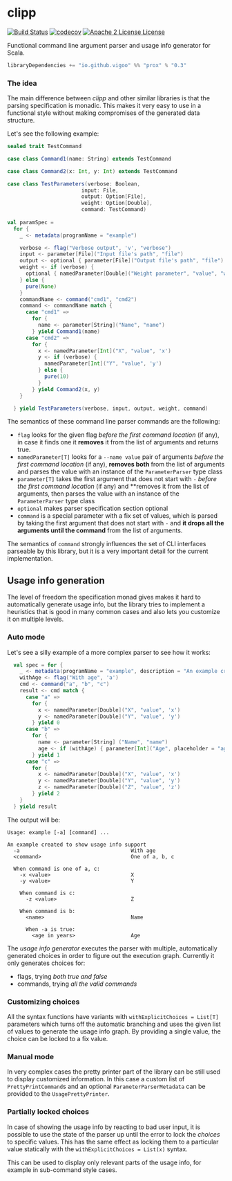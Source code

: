 # clipp
[![Build Status](https://travis-ci.org/vigoo/clipp.svg?branch=master)](https://travis-ci.org/vigoo/clipp)
[![codecov](https://codecov.io/gh/vigoo/clipp/branch/master/graph/badge.svg)](https://codecov.io/gh/vigoo/clipp)
[![Apache 2 License License](http://img.shields.io/badge/license-APACHE2-blue.svg)](http://www.apache.org/licenses/LICENSE-2.0)

Functional command line argument parser and usage info generator for Scala.

```scala
libraryDependencies += "io.github.vigoo" %% "prox" % "0.3"
```

### The idea
The main difference between *clipp* and other similar libraries is that the parsing specification is monadic. 
This makes it very easy to use in a functional style without making compromises of the generated data structure.

Let's see the following example:

```scala
sealed trait TestCommand

case class Command1(name: String) extends TestCommand

case class Command2(x: Int, y: Int) extends TestCommand

case class TestParameters(verbose: Boolean,
                        input: File,
                        output: Option[File],
                        weight: Option[Double],
                        command: TestCommand)
                        
val paramSpec =
  for {
    _ <- metadata(programName = "example")

    verbose <- flag("Verbose output", 'v', "verbose")
    input <- parameter[File]("Input file's path", "file")
    output <- optional { parameter[File]("Output file's path", "file") }
    weight <- if (verbose) {
      optional { namedParameter[Double]("Weight parameter", "value", "weight") }
    } else {
      pure(None)
    }
    commandName <- command("cmd1", "cmd2")
    command <- commandName match {
      case "cmd1" =>
        for {
          name <- parameter[String]("Name", "name")
        } yield Command1(name)
      case "cmd2" =>
        for {
          x <- namedParameter[Int]("X", "value", 'x')
          y <- if (verbose) {
            namedParameter[Int]("Y", "value", 'y')
          } else {
            pure(10)
          }
        } yield Command2(x, y)
    }

  } yield TestParameters(verbose, input, output, weight, command)
```

The semantics of these command line parser commands are the following:
- `flag` looks for the given flag *before the first command location* (if any), in case it finds one it **removes** it from the list of arguments and returns true.
- `namedParameter[T]` looks for a `--name value` pair of arguments *before the first command location* (if any), **removes both** from the list of arguments and parses the value with an instance of the `ParameterParser` type class
- `parameter[T]` takes the first argument that does not start with `-` *before the first command location* (if any) and **removes it from the list of arguments, then parses the value with an instance of the `ParameterParser` type class
- `optional` makes parser specification section optional
- `command` is a special parameter with a fix set of values, which is parsed by taking the first argument that does not start with `-` and **it drops all the arguments until the command** from the list of arguments.

The semantics of `command` strongly influences the set of CLI interfaces parseable by this library, but it is
a very important detail for the current implementation.    

## Usage info generation
The level of freedom the specification monad gives makes it hard to automatically generate usage info, 
but the library tries to implement a heuristics that is good in many common cases and also lets you 
customize it on multiple levels.


### Auto mode

Let's see a silly example of a more complex parser to see how it works:
```scala
  val spec = for {
    _ <- metadata(programName = "example", description = "An example created to show usage info support")
    withAge <- flag("With age", 'a')
    cmd <- command("a", "b", "c")
    result <- cmd match {
      case "a" =>
        for {
          x <- namedParameter[Double]("X", "value", 'x')
          y <- namedParameter[Double]("Y", "value", 'y')
        } yield 0
      case "b" =>
        for {
          name <- parameter[String] ("Name", "name")
          age <- if (withAge) { parameter[Int]("Age", placeholder = "age in years") } else { pure(0) }
        } yield 1
      case "c" =>
        for {
          x <- namedParameter[Double]("X", "value", 'x')
          y <- namedParameter[Double]("Y", "value", 'y')
          z <- namedParameter[Double]("Z", "value", 'z')
        } yield 2
    }
  } yield result
```

The output will be:
```plain
Usage: example [-a] [command] ...

An example created to show usage info support
  -a                                    With age
  <command>                             One of a, b, c

  When command is one of a, c:
    -x <value>                          X
    -y <value>                          Y

    When command is c:
      -z <value>                        Z

    When command is b:
      <name>                            Name

      When -a is true:
        <age in years>                  Age
```

The *usage info generator* executes the parser with multiple, automatically generated choices
in order to figure out the execution graph. Currently it only generates choices for:

- flags, trying *both true and false*
- commands, trying *all the valid commands*

### Customizing choices

All the syntax functions have variants with `withExplicitChoices = List[T]` parameters which turns
off the automatic branching and uses the given list of values to generate the usage info graph. By
providing a single value, the choice can be locked to a fix value.

### Manual mode

In very complex cases the pretty printer part of the library can be still used to display
customized information. In this case a custom list of `PrettyPrintCommand`s and an optional
`ParameterParserMetadata` can be provided to the `UsagePrettyPrinter`.

### Partially locked choices
In case of showing the usage info by reacting to bad user input, it is possible to use the state of the
parser up until the error to lock the *choices* to specific values. This has the same effect as
locking them to a particular value statically with the `withExplicitChoices = List(x)` syntax.

This can be used to display only relevant parts of the usage info, for example in sub-command
style cases.
